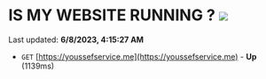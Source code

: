 # IS MY WEBSITE RUNNING ? [![](https://img.shields.io/static/v1?label=Sponsor&message=%E2%9D%A4&logo=GitHub&color=%23fe8e86)](https://github.com/sponsors/<username>)

Last updated: **6/8/2023, 4:15:27 AM**

- `GET` [https://youssefservice.me](https://youssefservice.me) - **Up** (1139ms)
